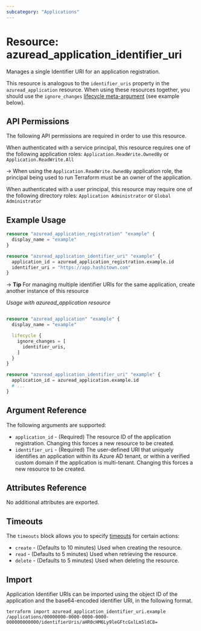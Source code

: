 ```yaml
---
subcategory: "Applications"
---
```


# Resource: azuread_application_identifier_uri

Manages a single Identifier URI for an application registration.

This resource is analogous to the `identifier_uris` property in the `azuread_application` resource. When using these resources together, you should use the `ignore_changes` [lifecycle meta-argument](https://developer.hashicorp.com/terraform/language/meta-arguments/lifecycle) (see example below).

## API Permissions

The following API permissions are required in order to use this resource.

When authenticated with a service principal, this resource requires one of the following application roles: `Application.ReadWrite.OwnedBy` or `Application.ReadWrite.All`

-> When using the `Application.ReadWrite.OwnedBy` application role, the principal being used to run Terraform must be an owner of the application.

When authenticated with a user principal, this resource may require one of the following directory roles: `Application Administrator` or `Global Administrator`

## Example Usage

```terraform
resource "azuread_application_registration" "example" {
  display_name = "example"
}

resource "azuread_application_identifier_uri" "example" {
  application_id = azuread_application_registration.example.id
  identifier_uri = "https://app.hashitown.com"
}
```

-> **Tip** For managing multiple identifier URIs for the same application, create another instance of this resource

*Usage with azuread_application resource*

```terraform

resource "azuread_application" "example" {
  display_name = "example"

  lifecycle {
    ignore_changes = [
      identifier_uris,
    ]
  }
}

resource "azuread_application_identifier_uri" "example" {
  application_id = azuread_application.example.id
  # ...
}
```

## Argument Reference

The following arguments are supported:

* `application_id` - (Required) The resource ID of the application registration. Changing this forces a new resource to be created.
* `identifier_uri` - (Required) The user-defined URI that uniquely identifies an application within its Azure AD tenant, or within a verified custom domain if the application is multi-tenant. Changing this forces a new resource to be created.

## Attributes Reference

No additional attributes are exported.

## Timeouts

The `timeouts` block allows you to specify [timeouts](https://www.terraform.io/language/resources/syntax#operation-timeouts) for certain actions:

* `create` - (Defaults to 10 minutes) Used when creating the resource.
* `read` - (Defaults to 5 minutes) Used when retrieving the resource.
* `delete` - (Defaults to 5 minutes) Used when deleting the resource.

## Import

Application Identifier URIs can be imported using the object ID of the application and the base64-encoded identifier URI, in the following format.

```shell
terraform import azuread_application_identifier_uri.example /applications/00000000-0000-0000-0000-000000000000/identifierUris/aHR0cHM6Ly9leGFtcGxlLm5ldC8=
```
